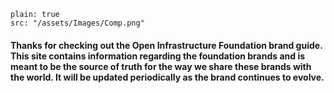 ```image
plain: true
src: "/assets/Images/Comp.png"
```  

#### Thanks for checking out the Open Infrastructure Foundation brand guide. This site contains information regarding the foundation brands and is meant to be the source of truth for the way we share these brands with the world. It will be updated periodically as the brand continues to evolve.